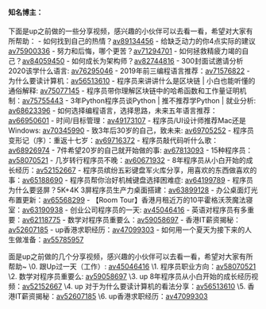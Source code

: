 #### 知名博主：



下面是up之前做的一些分享视频，感兴趣的小伙伴可以去看一看，希望对大家有所帮助：
\- 如何找到自己的热情？[av89134456](https://www.bilibili.com/video/av89134456/)
\- 给缺乏动力的你4点实际的建议 [av75900336](https://www.bilibili.com/video/av75900336/)
\- 努力和后悔，哪个更苦？[av71294701](https://www.bilibili.com/video/av71294701/)
\- 如何拯救精疲力竭的自己？[av84059450](https://www.bilibili.com/video/av84059450/)
\- 如何成长为架构师？[av82744816](https://www.bilibili.com/video/av82744816/)
\- 300封面试邀请分析2020该学什么语言: [av76295046](https://www.bilibili.com/video/av76295046/)
\- 2019年前三编程语言推荐：[av71576822](https://www.bilibili.com/video/av71576822/)
\- 为什么要读计算机：[av56513610](https://www.bilibili.com/video/av56513610/)
\- 程序员来讲讲什么是区块链 | 小白也能听懂的通俗解释: [av75077145](https://www.bilibili.com/video/av75077145/)
\- 程序员带你理解区块链中的哈希函数和工作量证明机制：[av75755443](https://www.bilibili.com/video/av75755443/)
\- 3年Python程序员谈Python | 推不推荐学Python | 就业分析: [av68623396](https://www.bilibili.com/video/av68623396/)
\- 如何选择编程语言，选择思路，未来五年语言推荐： [av66950601](https://www.bilibili.com/video/av66950601/)
\- 时间/目标管理：[av49173107](https://www.bilibili.com/video/av49173107/)
\- 程序员/UI设计师推荐Mac还是Windows: [av70345990](https://www.bilibili.com/video/av70345990/)
\- 致3年后30岁的自己，致未来: [av69705252](https://www.bilibili.com/video/av69705252/)
\- 程序员变形记（序）：重返十七岁：[av69716372](https://www.bilibili.com/video/av69716372/)
\- 程序员敲代码听什么歌：[av68926974](https://www.bilibili.com/video/av68926974/)
\- 7件希望20岁的自己就开始做的事: [av67813093](https://www.bilibili.com/video/av67813093/)
\- 15种程序员：[av58070521](https://www.bilibili.com/video/av58070521/)
\- 几岁转行程序员不晚：[av60671932](https://www.bilibili.com/video/av60671932/)
\- 8年程序员从小白开始的成长经历：[av52152667](https://www.bilibili.com/video/av52152667/)
\- 程序员缤纷五彩键盘军火库分享，用喜欢的东西做喜欢的事：[av65188690](https://www.bilibili.com/video/av65188690/)
\- 程序员帮你治好机械键盘选择困难症: [av64199789](https://www.bilibili.com/video/av64199789/)
\- 程序员为什么要竖屏？5K+4K 3屏程序员生产力桌面搭建：[av63899128](https://www.bilibili.com/video/av63899128/)
\- 办公桌面灯光布置更新：[av65568299](https://www.bilibili.com/video/av65568299/)
\- 【Room Tour】香港月租近万的10平霍格沃茨魔法寝室：[av63190938](https://www.bilibili.com/video/av63190938/)
\- 创业公司程序员的一天: [av45046416](https://www.bilibili.com/video/av45046416/)
\- 英语对程序员有多重要：[av62118775](https://www.bilibili.com/video/av62118775/)
\- 数学对程序员重要么：[av59058697](https://www.bilibili.com/video/av59058697/)
\- 香港IT薪资揭秘：[av52607185](https://www.bilibili.com/video/av52607185/)
\- up香港求职经历：[av47099303](https://www.bilibili.com/video/av47099303/)
\- 如何用一个夏天为接下来的人生做准备：[av55785957](https://www.bilibili.com/video/av55785957/)





面是up之前做的几个分享视频，感兴趣的小伙伴可以去看一看，希望对大家有所帮助~
\0. 跟Up过一天（工作）: [av45046416](https://www.bilibili.com/video/av45046416/)
\1. 程序员职业方向：[av58070521](https://www.bilibili.com/video/av58070521/)
\2. 数学对程序员重要么: [av59058697](https://www.bilibili.com/video/av59058697/)
\3. up 8年程序员从小白开始的成长经历视频：[av52152667](https://www.bilibili.com/video/av52152667/)
\4. up 对于为什么要读计算机的看法分享：[av56513610](https://www.bilibili.com/video/av56513610/)
\5. 香港IT薪资揭秘：[av52607185](https://www.bilibili.com/video/av52607185/)
\6. up香港求职经历：[av47099303](https://www.bilibili.com/video/av47099303/)



